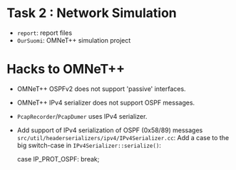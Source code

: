 Task 2 : Network Simulation
=========

* `report`: report files
* `OurSuomi`: OMNeT++ simulation project

# Hacks to OMNeT++

* OMNeT++ OSPFv2 does not support 'passive' interfaces.
* OMNeT++ IPv4 serializer does not support OSPF messages.
* `PcapRecorder`/`PcapDumer` uses IPv4 serializer.
* Add support of IPv4 serialization of OSPF (0x58/89) messages `src/util/headerserializers/ipv4/IPv4Serializer.cc`:
Add a case to the big switch-case in `IPv4Serializer::serialize()`:

    case IP_PROT_OSPF:
      break;


